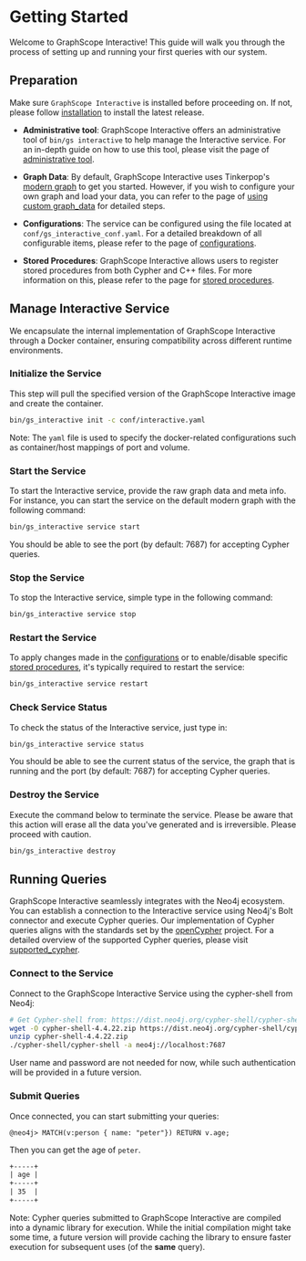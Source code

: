 # Getting Started

Welcome to GraphScope Interactive! This guide will walk you through the process of setting up and running your first queries with our system.

## Preparation

Make sure `GraphScope Interactive` is installed before proceeding on. If not, please follow [installation](./installation) to install the latest release.

- **Administrative tool**: GraphScope Interactive offers an administrative tool of `bin/gs interactive` to help manage the Interactive service. For an in-depth guide on how to use this tool, please visit the page of [administrative tool](./tools/admin_tool). 

- **Graph Data**: By default, GraphScope Interactive uses Tinkerpop's [modern graph](https://tinkerpop.apache.org/docs/current/tutorials/getting-started/) to get you started. However, if you wish to configure your own graph and load your data, you can refer to the page of [using custom graph_data](./custom_graph) for detailed steps.
  
- **Configurations**: The service can be configured using the file located at `conf/gs_interactive_conf.yaml`. For a detailed breakdown of all configurable items, please refer to the page of [configurations](./interactive_conf). 

- **Stored Procedures**: GraphScope Interactive allows users to register stored procedures from both Cypher and C++ files. For more information on this, please refer to the page for [stored procedures](./stored_procedures).
  

## Manage Interactive Service
We encapsulate the internal implementation of GraphScope Interactive through a Docker container, ensuring compatibility across different runtime environments.

### Initialize the Service
This step will pull the specified version of the GraphScope Interactive image and create the container. 

```bash
bin/gs_interactive init -c conf/interactive.yaml
```

Note: The `yaml` file is used to specify the docker-related configurations such as container/host mappings of port and volume.


### Start the Service
To start the Interactive service, provide the raw graph data and meta info. For instance, you can start the service on the default modern graph with the following command:

```bash
bin/gs_interactive service start
```
You should be able to see the port (by default: 7687) for accepting Cypher queries.  

### Stop the Service
To stop the Interactive service, simple type in the following command:

```bash
bin/gs_interactive service stop
```
### Restart the Service
To apply changes made in the [configurations](./interactive_conf) or to enable/disable specific [stored procedures](./stored_procedures), it's typically required to restart the service:

```bash
bin/gs_interactive service restart
```

### Check Service Status
To check the status of the Interactive service, just type in:

```bash
bin/gs_interactive service status
```
You should be able to see the current status of the service, the graph that is running and the port (by default: 7687) for accepting Cypher queries.   


### Destroy the Service
Execute the command below to terminate the service. Please be aware that this action will erase all the data you've generated and is irreversible. Please proceed with caution.

```bash
bin/gs_interactive destroy
```

## Running Queries
GraphScope Interactive seamlessly integrates with the Neo4j ecosystem. You can establish a connection to the Interactive service using Neo4j's Bolt connector and execute Cypher queries. Our implementation of Cypher queries aligns with the standards set by the [openCypher](http://www.opencypher.org/) project. For a detailed overview of the supported Cypher queries, please visit [supported_cypher](https://graphscope.io/docs/latest/interactive_engine/neo4j/supported_cypher).

### Connect to the Service
Connect to the GraphScope Interactive Service using the cypher-shell from Neo4j:

```bash
# Get Cypher-shell from: https://dist.neo4j.org/cypher-shell/cypher-shell-4.4.22.zip
wget -O cypher-shell-4.4.22.zip https://dist.neo4j.org/cypher-shell/cypher-shell-4.4.22.zip
unzip cypher-shell-4.4.22.zip
./cypher-shell/cypher-shell -a neo4j://localhost:7687
```

User name and password are not needed for now, while such authentication will be provided in a future version. 

### Submit Queries
Once connected, you can start submitting your queries:

```cypher
@neo4j> MATCH(v:person { name: "peter"}) RETURN v.age;
```
Then you can get the age of `peter`.
```txt
+-----+
| age |
+-----+
| 35  |
+-----+
```

Note: Cypher queries submitted to GraphScope Interactive are compiled into a dynamic library for execution. While the initial compilation might take some time, a future version will provide caching the library to ensure faster execution for subsequent uses (of the **same** query).